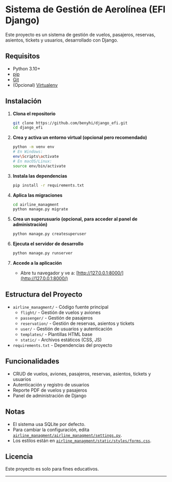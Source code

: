 # Sistema de Gestión de Aerolínea (EFI Django)

Este proyecto es un sistema de gestión de vuelos, pasajeros, reservas, asientos, tickets y usuarios, desarrollado con Django.

## Requisitos

- Python 3.10+
- [pip](https://pip.pypa.io/en/stable/)
- [Git](https://git-scm.com/)
- (Opcional) [Virtualenv](https://virtualenv.pypa.io/en/latest/)

## Instalación

1. **Clona el repositorio**

   ```sh
   git clone https://github.com/benyhi/django_efi.git
   cd django_efi
   ```

2. **Crea y activa un entorno virtual (opcional pero recomendado)**

   ```sh
   python -m venv env
   # En Windows:
   env\Scripts\activate
   # En macOS/Linux:
   source env/bin/activate
   ```

3. **Instala las dependencias**

   ```sh
   pip install -r requirements.txt
   ```

4. **Aplica las migraciones**

   ```sh
   cd airline_managment
   python manage.py migrate
   ```

5. **Crea un superusuario (opcional, para acceder al panel de administración)**

   ```sh
   python manage.py createsuperuser
   ```

6. **Ejecuta el servidor de desarrollo**

   ```sh
   python manage.py runserver
   ```

7. **Accede a la aplicación**

   - Abre tu navegador y ve a: [http://127.0.0.1:8000/](http://127.0.0.1:8000/)

## Estructura del Proyecto

- `airline_managment/` - Código fuente principal
  - `flight/` - Gestión de vuelos y aviones
  - `passenger/` - Gestión de pasajeros
  - `reservation/` - Gestión de reservas, asientos y tickets
  - `user/` - Gestión de usuarios y autenticación
  - `templates/` - Plantillas HTML base
  - `static/` - Archivos estáticos (CSS, JS)
- `requirements.txt` - Dependencias del proyecto

## Funcionalidades

- CRUD de vuelos, aviones, pasajeros, reservas, asientos, tickets y usuarios
- Autenticación y registro de usuarios
- Reporte PDF de vuelos y pasajeros
- Panel de administración de Django

## Notas

- El sistema usa SQLite por defecto.
- Para cambiar la configuración, edita [`airline_managment/airline_managment/settings.py`](airline_managment/airline_managment/settings.py).
- Los estilos están en [`airline_managment/static/styles/forms.css`](airline_managment/static/styles/forms.css).

## Licencia

Este proyecto es solo para fines educativos.

---
